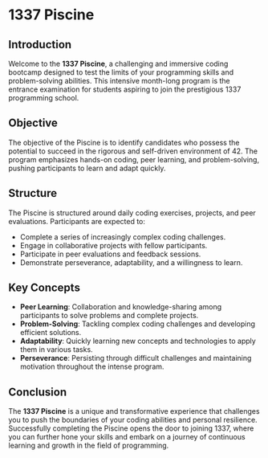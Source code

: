 <h1>1337 Piscine</h1>

<h2>Introduction</h2>
<p>Welcome to the <strong>1337 Piscine</strong>, a challenging and immersive coding bootcamp designed to test the limits of your programming skills and problem-solving abilities. This intensive month-long program is the entrance examination for students aspiring to join the prestigious 1337 programming school.</p>

<h2>Objective</h2>
<p>The objective of the Piscine is to identify candidates who possess the potential to succeed in the rigorous and self-driven environment of 42. The program emphasizes hands-on coding, peer learning, and problem-solving, pushing participants to learn and adapt quickly.</p>

<h2>Structure</h2>
<p>The Piscine is structured around daily coding exercises, projects, and peer evaluations. Participants are expected to:</p>
<ul>
	<li>Complete a series of increasingly complex coding challenges.</li>
	<li>Engage in collaborative projects with fellow participants.</li>
	<li>Participate in peer evaluations and feedback sessions.</li>
	<li>Demonstrate perseverance, adaptability, and a willingness to learn.</li>
</ul>

<h2>Key Concepts</h2>
<ul>
	<li><strong>Peer Learning</strong>: Collaboration and knowledge-sharing among participants to solve problems and complete projects.</li>
	<li><strong>Problem-Solving</strong>: Tackling complex coding challenges and developing efficient solutions.</li>
	<li><strong>Adaptability</strong>: Quickly learning new concepts and technologies to apply them in various tasks.</li>
	<li><strong>Perseverance</strong>: Persisting through difficult challenges and maintaining motivation throughout the intense program.</li>
</ul>
<h2>Conclusion</h2>
<p>The <strong>1337 Piscine</strong> is a unique and transformative experience that challenges you to push the boundaries of your coding abilities and personal resilience. Successfully completing the Piscine opens the door to joining 1337, where you can further hone your skills and embark on a journey of continuous learning and growth in the field of programming.</p>
